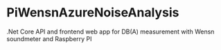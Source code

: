 # PiWensnAzureNoiseAnalysis
.Net Core API and frontend web app for DB(A) measurement with Wensn soundmeter and Raspberry PI
